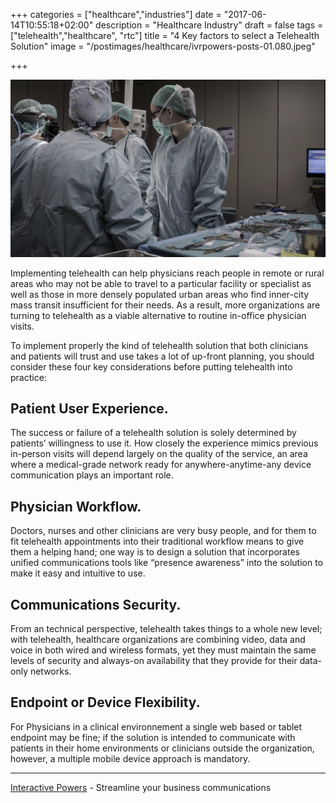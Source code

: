 +++
categories = ["healthcare","industries"]
date = "2017-06-14T10:55:18+02:00"
description = "Healthcare Industry"
draft = false
tags = ["telehealth","healthcare", "rtc"]
title = "4 Key factors to select a Telehealth Solution"
image = "/postimages/healthcare/ivrpowers-posts-01.080.jpeg"

+++

![Healthcare](/postimages/healthcare/ivrpowers-posts-01.080.jpeg)

Implementing telehealth can help physicians reach people in remote or rural areas who may not be able to travel to a particular facility or specialist as well as those in more densely populated urban areas who find inner-city mass transit insufficient for their needs. As a result, more organizations are turning to telehealth as a viable alternative to routine in-office physician visits.

To implement properly the kind of telehealth solution that both clinicians and patients will trust and use takes a lot of up-front planning, you should consider these four key considerations before putting telehealth into practice:

## Patient User Experience.
The success or failure of a telehealth solution is solely determined by patients’ willingness to use it. How closely the experience mimics previous in-person visits will depend largely on the quality of the service, an area where a medical-grade network ready for anywhere-anytime-any device communication plays an important role.

## Physician Workflow.
Doctors, nurses and other clinicians are very busy people, and for them to fit telehealth appointments into their traditional workflow means to give them a helping hand; one way is to design a solution that incorporates unified communications tools like “presence awareness” into the solution to make it easy and intuitive to use.

## Communications Security.
From an technical perspective, telehealth takes things to a whole new level; with telehealth, healthcare organizations are combining video, data and voice in both wired and wireless formats, yet they must maintain the same levels of security and always-on availability that they provide for their data-only networks.

## Endpoint or Device Flexibility.
For Physicians in a clinical environnement a single web based or tablet endpoint may be fine; if the solution is intended to communicate with patients in their home environments or clinicians outside the organization, however, a multiple mobile device approach is mandatory.

---
[Interactive Powers](http://www.ivrpowers.com/) - Streamline your business communications
